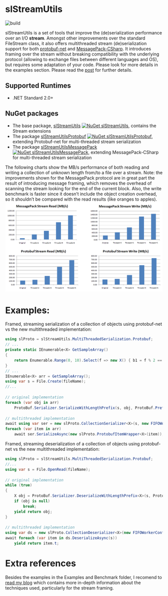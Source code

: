 # slStreamUtils
![build](https://github.com/sergioloff/slStreamUtils/actions/workflows/BuildOnPush.yml/badge.svg) 


slStreamUtils is a set of tools that improve the (de)serialization performance over an I/O **stream**.
Amongst other improvements over the standard FileStream class, it also offers multithreaded stream (de)serialization support for both [protobuf-net](https://github.com/protobuf-net/protobuf-net) and [MessagePack-CSharp](https://github.com/neuecc/MessagePack-CSharp). It introduces framing over the stream without breaking compatibility with the underlying protocol (allowing to exchange files between different languages and OS), but requires some adaptation of your code. Please look for more details in the examples section.
Please read the [post](https://slstreamutils.blogspot.com) for further details.

## Supported Runtimes
- .NET Standard 2.0+

## NuGet packages
- The base package, [slStreamUtils](https://www.nuget.org/packages/slStreamUtils) [![NuGet slStreamUtils](https://img.shields.io/nuget/v/slStreamUtils.svg)](https://www.nuget.org/packages/slStreamUtils), contains the Stream extensions
- The package [slStreamUtilsProtobuf](https://www.nuget.org/packages/slStreamUtilsProtobuf) [![NuGet slStreamUtilsProtobuf](https://img.shields.io/nuget/v/slStreamUtilsProtobuf.svg)](https://www.nuget.org/packages/slStreamUtilsProtobuf), extending Protobuf-net for multi-threaded stream serialization
- The package [slStreamUtilsMessagePack](https://www.nuget.org/packages/slStreamUtilsMessagePack) [![NuGet slStreamUtilsMessagePack](https://img.shields.io/nuget/v/slStreamUtilsMessagePack.svg)](https://www.nuget.org/packages/slStreamUtilsMessagePack), extending MessagePack-CSharp for multi-threaded stream serialization



The following charts show the MB/s performance of both reading and writing a collection of unknown length from/to a file over a stream. Note: the improvements shown for the MessagePack protocol are in great part the result of introducing message framing, which removes the overhead of scanning the stream looking for the end of the current block. Also, the write benchmark is faster since it doesn’t include the object creation overhead, so it shouldn’t be compared with the read results (like oranges to apples).
![performance charts](https://raw.githubusercontent.com/sergioloff/slStreamUtils/master/readme_chart.png)

# Examples:
Framed, streaming serialization of a collection of objects using protobuf-net vs the new multithreaded implementation:

```csharp
using slProto = slStreamUtils.MultiThreadedSerialization.Protobuf;
// ...
private static IEnumerable<X> GetSampleArray()
{
    return Enumerable.Range(0, 10).Select(f => new X() { b1 = f % 2 == 0, i1 = f, l1 = f % 3 });
}
// ...
IEnumerable<X> arr = GetSampleArray();
using var s = File.Create(fileName);
//...

// original implementation
foreach (var obj in arr)
    ProtoBuf.Serializer.SerializeWithLengthPrefix(s, obj, ProtoBuf.PrefixStyle.Base128, 1);

// multithreaded implementation
await using var ser = new slProto.CollectionSerializer<X>(s, new FIFOWorkerConfig(totThreads: 2));
foreach (var item in arr)
    await ser.SerializeAsync(new slProto.ProtobufItemWrapper<X>(item));

```

Framed, streaming deserialization of a collection of objects using protobuf-net vs the new multithreaded implementation:

```csharp
using slProto = slStreamUtils.MultiThreadedSerialization.Protobuf;
//...
using var s = File.OpenRead(fileName);

// original implementation
while (true)
{
    X obj = ProtoBuf.Serializer.DeserializeWithLengthPrefix<X>(s, ProtoBuf.PrefixStyle.Base128, 1);
    if (obj is null)
        break;
    yield return obj;
}

// multithreaded implementation
using var ds = new slProto.CollectionDeserializer<X>(new FIFOWorkerConfig(totThreads: 2));
await foreach (var item in ds.DeserializeAsync(s))
    yield return item.t;
```
# Extra references
Besides the examples in the Examples and Benchmark folder, I recomend to [read my blog](https://slstreamutils.blogspot.com/) which contains more in-depth information about the techniques used, particularly for the stream framing.

